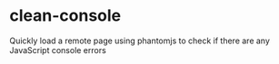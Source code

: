 clean-console
=============

Quickly load a remote page using phantomjs to check if there are any JavaScript console errors
